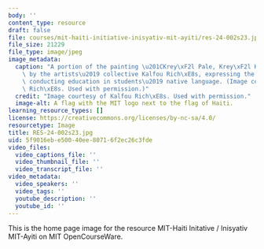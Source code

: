 ```yaml
---
body: ''
content_type: resource
draft: false
file: courses/mit-haiti-initiative-inisyativ-mit-ayiti/res-24-002s23.jpg
file_size: 21229
file_type: image/jpeg
image_metadata:
  caption: "A portion of the painting \u201CKrey\xF2l Pale, Krey\xF2l Konprann\u201D\
    \ by the artists\u2019 collective Kalfou Rich\xE8s, expressing the benefits of\
    \ conducting education in students\u2019 native language. (Image courtesy of Kalfou\
    \ Rich\xE8s. Used with permission.)"
  credit: "Image courtesy of Kalfou Rich\xE8s. Used with permission."
  image-alt: A flag with the MIT logo next to the flag of Haiti.
learning_resource_types: []
license: https://creativecommons.org/licenses/by-nc-sa/4.0/
resourcetype: Image
title: RES-24-002s23.jpg
uid: 5f9016eb-e500-40ee-8071-6f2ec26c3fde
video_files:
  video_captions_file: ''
  video_thumbnail_file: ''
  video_transcript_file: ''
video_metadata:
  video_speakers: ''
  video_tags: ''
  youtube_description: ''
  youtube_id: ''
---
```

This is the home page image for the resource MIT-Haiti Initative / Inisyativ MIT-Ayiti on MIT OpenCourseWare.